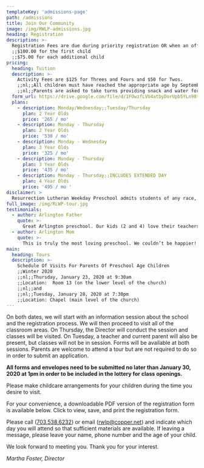 ```yaml
---
templateKey: 'admissions-page'
path: /admissions
title: Join Our Community
image: /img/RWLP-admissions.jpg
heading: Registration
description: >-
  Registration Fees are due during priority registration OR when an offer is made during open registration. The registration fees are payable when a space is offered and are nonrefundable.
  ;;$100.00 for the first child
  ;;$75.00 for each additional child
pricing:
  heading: Tuition
  description: >-
    Activity Fees are $125 for Threes and Fours and $50 for Twos.
    ;;nl;;All children must have reached the appropriate age by September 30, 2020. September tuition and Activity Fee are due on March 12th, 2020 at 1pm. Thereafter, tuition is due on the first day of the month from September through April. Tuition and Fees are nonrefundable.
    ;;nl;;Parents are asked to take turns providing snack and water for their child's class.
  form_url: https://drive.google.com/file/d/1FOwzfLVU4atbyDorUpb5YLn98tdwuHFv/view?usp=sharing
  plans:
    - description: Monday/Wednesday;;Tuesday/Thursday
      plan: 2 Year Olds
      price: '265 / mo'
    - description: Monday - Thursday
      plan: 2 Year Olds
      price: '530 / mo'
    - description: Monday - Wednesday
      plan: 3 Year Olds
      price: '325 / mo'
    - description: Monday - Thursday
      plan: 3 Year Olds
      price: '435 / mo'
    - description: Monday - Thursday;;INCLUDES EXTENDED DAY
      plan: 4 Year Olds
      price: '495 / mo '
disclaimer: >
  Resurrection Lutheran Weekday Preschool admits students of any race, color, national and ethnic origin to all the rights, privileges, programs and activities generally accorded or made available to the students at the school. It does not discriminate on the basis of race, color, national and ethnic origin in administration of its educational policies, admissions policies, scholarship and loan programs, and athletic and other school-administered programs.
full_image: /img/RLWP-tour.jpg
testimonials:
  - author: Arlington Father
    quote: >-
      Great Arlington preschool. Our kids (2 and 4) love their teachers and the welcoming, engaging environment. We find the enrichment classes offered fantastic as well. (Spanish, Music, Sign Language & Movement). Ms. Martha, the school director is great. I would definitely recommend, although apply early as it is competitive to gain admission (like most Arlington preschools).
  - author: Arlington Mom 
    quote: >-
      This is truly the most loving preschool. We couldn’t be happier!
main:
  heading: Tours
  description: >-
    Schedule Of Visits For Parents Of Preschool Age Children
    ;;Winter 2020
    ;;nl;;Thursday, January 23, 2020 at 9:30am
    ;;Location:  Room 13 (on the lower level of the church)
    ;;nl;;and
    ;;nl;;Tuesday, January 28, 2020 at 7:30pm
    ;;Location: Chapel (main level of the church)
---
```

On both dates, we will start with an information session about the school and the registration process. We will then proceed to visit all of the classroom areas. On Thursday, the Director will conduct the session and classes will be visited. On Tuesday, a teacher and current parent will also be present, but classes will not be in session. Forms will be available at both sessions. Parents are welcome to attend a tour but are not required to do so in order to submit an application.

**All forms and envelopes need to be submitted no later than January 30, 2020 at 1pm in order to be included in the lottery for class openings.**

Please make childcare arrangements for your children during the time you desire to visit.

For your convenience, a downloadable PDF version of the registration form is available below. Click to view, save, and print the registration form.

Please call ([703.538.6232](tel:+17035386232)) or email ([rwlp@copper.net](rwlp@copper.net)) and indicate which day you will attend so that sufficient materials are available. If leaving a message, please leave your name, phone number and the age of your child. 

We look forward to meeting you. Thank you for your interest. 

_Martha Foster, Director_

